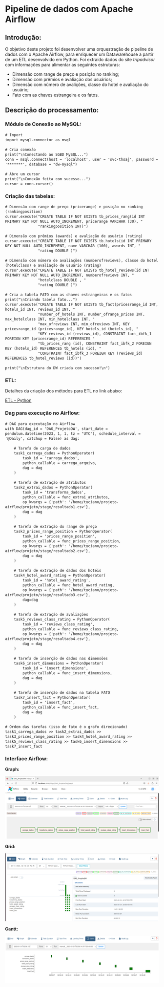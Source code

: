 # Pipeline de dados com Apache Airflow

## Introdução:

O objetivo deste projeto foi desenvolver uma orquestração de pipeline de dados com o Apache Airflow, para enriquecer um Datawarehouse a partir de um ETL desenvolvido em Python. Foi extraído dados do site *tripadvisor* com informações para alimentar as seguintes estruturas:

- Dimensão com range de preço e posição no ranking;
- Dimensão com prêmios e avaliação dos usuários;
- Dimensão com número de avalições, classe do hotel e avaliação do usuário;
- Fato com as chaves estrangeira e os fatos.


## Descrição do processamento:

### Módulo de Conexão ao MySQL:
``` 
# Import
import mysql.connector as msql

# Cria conexão
print("\nConectando ao SGBD MySQL...")
conn = msql.connect(host = 'localhost', user = 'svc-thsaj', password = '*******', database = "dw-mysql")

# Abre um cursor
print("\nConexão feita com sucesso...")
cursor = conn.cursor() 
```


### Criação das tabelas:
```
# Dimensão com range de preço (pricerange) e posição no ranking (rankingposition)
cursor.execute("CREATE TABLE IF NOT EXISTS tb_prices_rang(id INT PRIMARY KEY NOT NULL AUTO_INCREMENT, pricerange VARCHAR (30), "
               "rankingposition INT)")

# Dimensão com prêmios (awards) e avaliação de usuário (rating)
cursor.execute("CREATE TABLE IF NOT EXISTS tb_hotels(id INT PRIMARY KEY NOT NULL AUTO_INCREMENT, name VARCHAR (100), awards INT, "
               "rating DOUBLE )")

# Dimensão com número de avaliações (numberofreviews), classe do hotel (hotelclass) e avaliação de usuário (rating)
cursor.execute("CREATE TABLE IF NOT EXISTS tb_hotel_reviews(id INT PRIMARY KEY NOT NULL AUTO_INCREMENT, numberofreviews INT, "
               "hotelclass DOUBLE , "
               "rating DOUBLE )")

# Cria a tabela FATO com as chaves estrangeiras e os fatos
print("\nCriando tabela fato...")
cursor.execute("CREATE TABLE IF NOT EXISTS tb_fact(pricesrange_id INT, hotels_id INT, reviews_id INT, "
               "number_of_hotels INT, number_ofrange_prices INT, max_hotelclass INT, min_hotelclass INT, "
               "max_ofreviews INT, min_ofreviews INT, KEY pricesrange_id (pricesrange_id), KEY hotels_id (hotels_id), "
               "KEY reviews_id (reviews_id), CONSTRAINT fact_ibfk_1 FOREIGN KEY (pricesrange_id) REFERENCES "
               "tb_prices_rang (id), CONSTRAINT fact_ibfk_2 FOREIGN KEY (hotels_id) REFERENCES tb_hotels (id), "
               "CONSTRAINT fact_ibfk_3 FOREIGN KEY (reviews_id) REFERENCES tb_hotel_reviews (id))")

print("\nEstrutura do DW criada com sucesso!\n")
```
### ETL:

Detalhes da criação dos métodos para ETL no link abaixo:

[ETL - Python](https://github.com/tycianojr/projeto-airflow/blob/main/dags/pipeline.py)

### Dag para execução no Airflow:

```
# DAG para executação no Airflow
with DAG(dag_id = 'DAG_ProjetoDW', start_date = pendulum.datetime(2023, 1, 1, tz = "UTC"), schedule_interval = '@Daily', catchup = False) as dag:

    # Tarefa de carga de dados
    task1_carrega_dados = PythonOperator(
        task_id = 'carrega_dados',
        python_callable = carrega_arquivo,
        dag = dag
    )

    # Tarefa de extração de atributos
    task2_extrai_dados = PythonOperator(
        task_id = 'transforma_dados',
        python_callable = func_extrai_atributos,
        op_kwargs = {'path': '/home/tyciano/projeto-airflow/projeto/stage/resultado1.csv'},
        dag = dag
    )

    # Tarefa de extração do range de preço
    task3_prices_range_position = PythonOperator(
        task_id = 'prices_range_position',
        python_callable = func_prices_range_position,
        op_kwargs = {'path': '/home/tyciano/projeto-airflow/projeto/stage/resultado2.csv'},
        dag = dag
    )

    # Tarefa de extração de dados dos hotéis
    task4_hotel_award_rating = PythonOperator(
        task_id = 'hotel_award_rating',
        python_callable = func_hotel_award_rating,
        op_kwargs = {'path': '/home/tyciano/projeto-airflow/projeto/stage/resultado3.csv'},
        dag=dag
    )

    # Tarefa de extração de avaliações
    task5_reviews_class_rating = PythonOperator(
        task_id = 'reviews_class_rating',
        python_callable = func_reviews_class_rating,
        op_kwargs = {'path': '/home/tyciano/projeto-airflow/projeto/stage/resultado4.csv'},
        dag = dag
    )

    # Tarefa de inserção de dados nas dimensões
    task6_insert_dimensions = PythonOperator(
        task_id = 'insert_dimensions',
        python_callable = func_insert_dimensions,
        dag = dag
    )

    # Tarefa de inserção de dados na tabela FATO
    task7_insert_fact = PythonOperator(
        task_id = 'insert_fact',
        python_callable = func_insert_fact,
        dag = dag
    )

# Ordem das tarefas (isso de fato é o grafo direcionado)
task1_carrega_dados >> task2_extrai_dados >> task3_prices_range_position >> task4_hotel_award_rating >> task5_reviews_class_rating >> task6_insert_dimensions >> task7_insert_fact
```

### Interface Airflow:

**Graph:**

![Graph](https://github.com/tycianojr/projeto-airflow/blob/main/img/graph.png)

**Grid:**

![Grid](https://github.com/tycianojr/projeto-airflow/blob/main/img/grid.png)

**Gantt:**

![Grid](https://github.com/tycianojr/projeto-airflow/blob/main/img/gantt.png)










